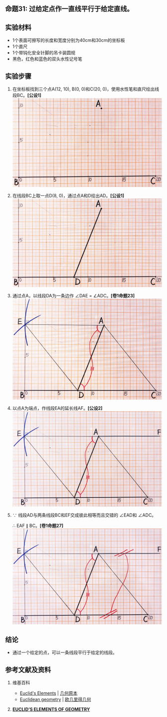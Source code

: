 ## 命题31: 过给定点作一直线平行于给定直线。 

## 实验材料

- 1个表面可擦写的长度和宽度分别为40cm和30cm的坐标板
- 1个直尺
- 1个带钝化安全针脚的吊卡装圆规
- 黑色，红色和蓝色的双头水性记号笔

## 实验步骤

1. 在坐标板找到三个点A(12, 10), B(0, 0)和C(20, 0)，使用水性笔和直尺绘出线段BC。**[公设1]**
![](/images/欧几里得几何/欧几里得元素中典型的几何实验/卷1/命题31/31a1.jpg)

2. 在线段BC上取一点D(8, 0)，通过点A和D绘出AD。**[公设1]**
![](/images/欧几里得几何/欧几里得元素中典型的几何实验/卷1/命题31/31a2.jpg)

3. 通过点A，以线段DA为一条边作 ∠DAE = ∠ADC。**[卷1命题23]**
![](/images/欧几里得几何/欧几里得元素中典型的几何实验/卷1/命题31/31a3.jpg)

4. 以点A为端点，作线段EA的延长线AF。**[公设2]**
![](/images/欧几里得几何/欧几里得元素中典型的几何实验/卷1/命题31/31a4.jpg)

5. ∵ 线段AD与两条线段BC和EF交成彼此相等而且交错的 ∠EAD和 ∠ADC。

   ∴ EAF ∥ BC。**[卷1命题27]**
![](/images/欧几里得几何/欧几里得元素中典型的几何实验/卷1/命题31/31a5.jpg)

## 结论

- 通过一个给定的点，可以一条线段平行于给定的线段。

## 参考文献及资料

1. 维基百科
	- [Euclid's Elements](https://en.wikipedia.org/wiki/Euclid%27s_Elements) | [几何原本](https://zh.wikipedia.org/wiki/%E5%87%A0%E4%BD%95%E5%8E%9F%E6%9C%AC) 
	- [Euclidean geometry](https://en.wikipedia.org/wiki/Euclidean_geometry) | [欧几里得几何](https://zh.wikipedia.org/wiki/%E6%AC%A7%E5%87%A0%E9%87%8C%E5%BE%97%E5%87%A0%E4%BD%95) 

2. [**EUCLID’S ELEMENTS OF GEOMETRY**](https://farside.ph.utexas.edu/books/Euclid/Elements.pdf) 



